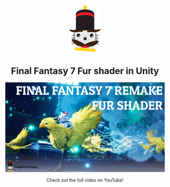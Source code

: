 <p align="center"><img width="100" alt="tntc" src=".github/logo.png"></p>
<h1 align="center">Final Fantasy 7 Fur shader in Unity</h1>

<p align="center">
  <a href="https://www.youtube.com/watch?v=_TLYzV90oFs" target="_blank"><img alt="Youtube Video" src=".github/thumbnail.png"></a></p>
<p align="center">Check out the full video on YouTube!</p>

